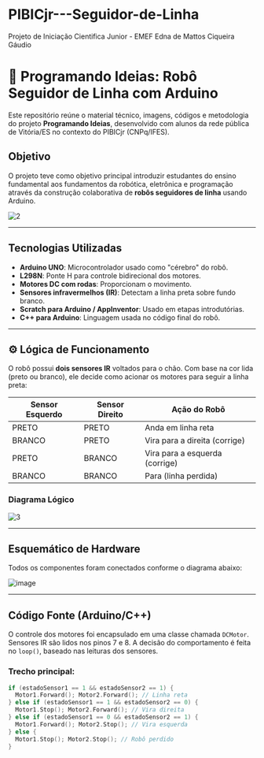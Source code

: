 # PIBICjr---Seguidor-de-Linha
Projeto de Iniciação Cientifica Junior - EMEF Edna de Mattos Ciqueira Gáudio

# 🤖 Programando Ideias: Robô Seguidor de Linha com Arduino

Este repositório reúne o material técnico, imagens, códigos e metodologia do projeto **Programando Ideias**, desenvolvido com alunos da rede pública de Vitória/ES no contexto do PIBICjr (CNPq/IFES).

## Objetivo

O projeto teve como objetivo principal introduzir estudantes do ensino fundamental aos fundamentos da robótica, eletrônica e programação através da construção colaborativa de **robôs seguidores de linha** usando Arduino.

![2](https://github.com/user-attachments/assets/d84a82a1-3afd-40b1-97d0-a3bf9bdd820f)

---

## Tecnologias Utilizadas

- **Arduino UNO**: Microcontrolador usado como "cérebro" do robô.
- **L298N**: Ponte H para controle bidirecional dos motores.
- **Motores DC com rodas**: Proporcionam o movimento.
- **Sensores infravermelhos (IR)**: Detectam a linha preta sobre fundo branco.
- **Scratch para Arduino / AppInventor**: Usado em etapas introdutórias.
- **C++ para Arduino**: Linguagem usada no código final do robô.

---

## ⚙️ Lógica de Funcionamento

O robô possui **dois sensores IR** voltados para o chão. Com base na cor lida (preto ou branco), ele decide como acionar os motores para seguir a linha preta:

| Sensor Esquerdo | Sensor Direito | Ação do Robô                     |
|------------------|------------------|----------------------------------|
| PRETO            | PRETO            | Anda em linha reta               |
| BRANCO           | PRETO            | Vira para a direita (corrige)    |
| PRETO            | BRANCO           | Vira para a esquerda (corrige)   |
| BRANCO           | BRANCO           | Para (linha perdida)             |

### Diagrama Lógico

![3](https://github.com/user-attachments/assets/16520bd6-1b1d-46d4-982b-8a77321a0ccd)

---

## Esquemático de Hardware

Todos os componentes foram conectados conforme o diagrama abaixo:

![image](https://github.com/user-attachments/assets/185cf567-9c3e-46d3-b07e-8e38c925114f)

---

## Código Fonte (Arduino/C++)

O controle dos motores foi encapsulado em uma classe chamada `DCMotor`. Sensores IR são lidos nos pinos 7 e 8. A decisão do comportamento é feita no `loop()`, baseado nas leituras dos sensores.

### Trecho principal:

```cpp
if (estadoSensor1 == 1 && estadoSensor2 == 1) {
  Motor1.Forward(); Motor2.Forward(); // Linha reta
} else if (estadoSensor1 == 1 && estadoSensor2 == 0) {
  Motor1.Stop(); Motor2.Forward(); // Vira direita
} else if (estadoSensor1 == 0 && estadoSensor2 == 1) {
  Motor1.Forward(); Motor2.Stop(); // Vira esquerda
} else {
  Motor1.Stop(); Motor2.Stop(); // Robô perdido
}
